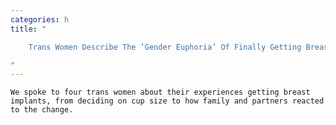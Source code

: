 ```yaml
---
categories: h
title: "

    Trans Women Describe The ‘Gender Euphoria’ Of Finally Getting Breast Implants

"
---
```



    We spoke to four trans women about their experiences getting breast implants, from deciding on cup size to how family and partners reacted to the change.

